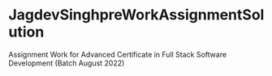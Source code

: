 # JagdevSinghpreWorkAssignmentSolution
Assignment Work for Advanced Certificate in Full Stack Software Development (Batch August 2022) 
